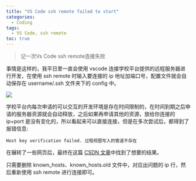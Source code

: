 ```yaml
---
title: "VS Code ssh remote failed to start"
categories:
  - Coding
tags:
  - VS Code, ssh remote
toc: true
---
```


>记一次Vs Code ssh remote连接失败

事情是这样的，我平日里一直会使用 vscode 连接学校平台提供的远程服务器进行开发，在使用 ssh remote 时输入要连接的 ip 地址加端口号，配置文件就会自动保存在 username/.ssh 文件夹下的 config 中。

![](https://yukino13.oss-cn-hangzhou.aliyuncs.com/blog/202408191707623.png)

学校平台内每次申请的可以交互的开发环境是存在时间限制的，在时间到期之后申请的服务器资源就会自动释放，之后如果再申请其他的资源，放给你连接的 ip+port 是没有变化的，所以看起来可以直接连接，但是在多次尝试后，都得到了报错信息:

```shell
Host key verification failed. 过程视图写入的管道不存在
```

在辗转了一些网页后，最终在这篇 [CSDN 文章](https://blog.csdn.net/dive668/article/details/126103503)中找到了想要的结果。

只需要删除 known_hosts、known_hosts.old 文件中，对应出问题的 ip 行，然后重新使用 ssh remote 进行连接即可。
